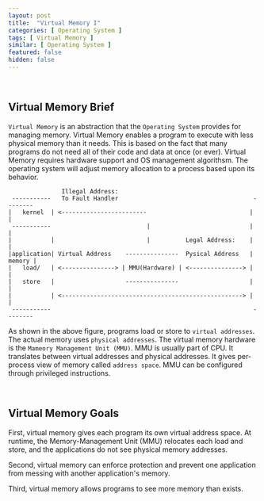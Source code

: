 ```yaml
---
layout: post
title:  "Virtual Memory I"
categories: [ Operating System ]
tags: [ Virtual Memory ]
similar: [ Operating System ]
featured: false
hidden: false
---
```


<br />

## Virtual Memory Brief

`Virtual Memory` is an abstraction that the `Operating System` provides for managing memory. Virtual Memory enables a program to execute with less physical memory than it needs. This is based on the fact that many programs do not need all of their code and data at once (or ever). Virtual Memory requires hardware support and OS management algorithsm. The operating system will adjust memory allocation to a process based upon its behavior.

```
               Illegal Address:
 -----------   To Fault Handler                                      --------
|   kernel  | <------------------------                             |        |
 -----------                           |                            |        |
|           |                          |          Legal Address:    |        |
|application| Virtual Address    ---------------  Pysical Address   | memory |
|   load/   | <---------------> | MMU(Hardware) | <---------------> |        |
|   store   |                    ---------------                    |        |
|           | <---------------------------------------------------> |        |
 -----------                                                         --------
```

As shown in the above figure, programs load or store to `virtual addresses`. The actual memory uses `physical addresses`. The virtual memory hardware is the `Mameory Management Unit (MMU)`. MMU is usually part of CPU. It translates between virtual addresses and physical addresses. It gives per-process view of memory called `address space`. MMU can be configured through privileged instructions.

<br />

## Virtual Memory Goals

First, virtual memory gives each program its own virtual address space. At runtime, the Memory-Management Unit (MMU) relocates each load and store, and the applications do not see physical memory addresses.

Second, virtual memory can enforce protection and prevent one application from messing with another application's memory.

Third, virtual memory allows programs to see more memory than exists.














